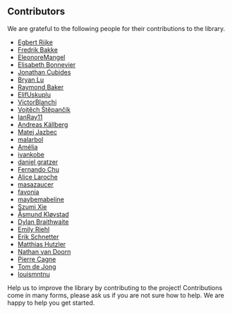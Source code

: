 ## Contributors

We are grateful to the following people for their contributions to the library.

- [Egbert Rijke](https://github.com/EgbertRijke)
- [Fredrik Bakke](https://github.com/fredrik-bakke)
- [EleonoreMangel](https://github.com/EleonoreMangel)
- [Elisabeth Bonnevier](https://github.com/elisabethbonnevier)
- [Jonathan Cubides](https://github.com/jonaprieto)
- [Bryan Lu](https://github.com/blu-bird)
- [Raymond Baker](https://github.com/morphismz)
- [ElifUskuplu](https://github.com/ElifUskuplu)
- [VictorBlanchi](https://github.com/VictorBlanchi)
- [Vojtěch Štěpančík](https://github.com/VojtechStep)
- [IanRay11](https://github.com/IanRay11)
- [Andreas Källberg](https://github.com/anka-213)
- [Matej Jazbec](https://github.com/MatejJazbec)
- [malarbol](https://github.com/malarbol)
- [Amélia](https://github.com/plt-amy)
- [ivankobe](https://github.com/ivankobe)
- [daniel gratzer](https://github.com/jozefg)
- [Fernando Chu](https://github.com/FernandoChu)
- [Alice Laroche](https://github.com/Seiryn21)
- [masazaucer](https://github.com/masazaucer)
- [favonia](https://github.com/favonia)
- [maybemabeline](https://github.com/maybemabeline)
- [Szumi Xie](https://github.com/szumixie)
- [Åsmund Kløvstad](https://github.com/Aqissiaq)
- [Dylan Braithwaite](https://github.com/dylanbraithwaite)
- [Emily Riehl](https://github.com/emilyriehl)
- [Erik Schnetter](https://github.com/eschnett)
- [Matthias Hutzler](https://github.com/MatthiasHu)
- [Nathan van Doorn](https://github.com/Taneb)
- [Pierre Cagne](https://github.com/pierrecagne)
- [Tom de Jong](https://github.com/tomdjong)
- [louismntnu](https://github.com/louismntnu)

Help us to improve the library by contributing to the project! Contributions
come in many forms, please ask us if you are not sure how to help. We are happy
to help you get started.
